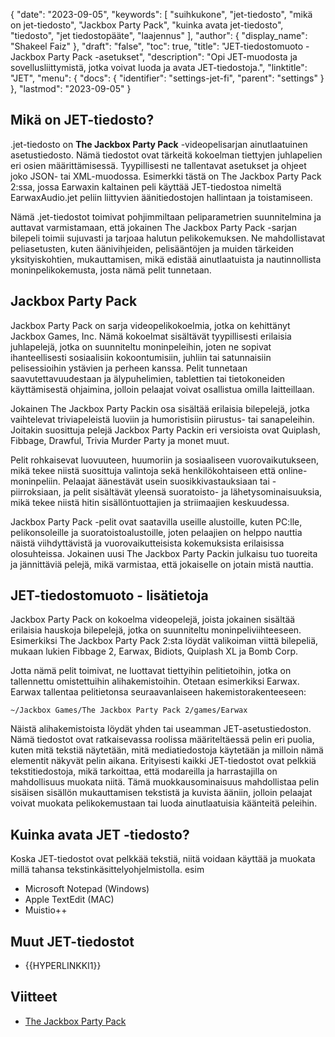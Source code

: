 {
  "date": "2023-09-05",
  "keywords": [
"suihkukone",
"jet-tiedosto",
"mikä on jet-tiedosto",
"Jackbox Party Pack",
"kuinka avata jet-tiedosto",
"tiedosto",
"jet tiedostopääte",
"laajennus"
],
  "author": {
    "display_name": "Shakeel Faiz"
},
  "draft": "false",
  "toc": true,
  "title": "JET-tiedostomuoto - Jackbox Party Pack -asetukset",
  "description": "Opi JET-muodosta ja sovellusliittymistä, jotka voivat luoda ja avata JET-tiedostoja.",
  "linktitle": "JET",
  "menu": {
    "docs": {
      "identifier": "settings-jet-fi",
      "parent": "settings"
}
},
  "lastmod": "2023-09-05"
}

## Mikä on JET-tiedosto?

.jet-tiedosto on **The Jackbox Party Pack** -videopelisarjan ainutlaatuinen asetustiedosto. Nämä tiedostot ovat tärkeitä kokoelman tiettyjen juhlapelien eri osien määrittämisessä. Tyypillisesti ne tallentavat asetukset ja ohjeet joko JSON- tai XML-muodossa. Esimerkki tästä on The Jackbox Party Pack 2:ssa, jossa Earwaxin kaltainen peli käyttää JET-tiedostoa nimeltä EarwaxAudio.jet peliin liittyvien äänitiedostojen hallintaan ja toistamiseen.

Nämä .jet-tiedostot toimivat pohjimmiltaan peliparametrien suunnitelmina ja auttavat varmistamaan, että jokainen The Jackbox Party Pack -sarjan bilepeli toimii sujuvasti ja tarjoaa halutun pelikokemuksen. Ne mahdollistavat peliasetusten, kuten äänivihjeiden, pelisääntöjen ja muiden tärkeiden yksityiskohtien, mukauttamisen, mikä edistää ainutlaatuista ja nautinnollista moninpelikokemusta, josta nämä pelit tunnetaan.

## Jackbox Party Pack

Jackbox Party Pack on sarja videopelikokoelmia, jotka on kehittänyt Jackbox Games, Inc. Nämä kokoelmat sisältävät tyypillisesti erilaisia juhlapelejä, jotka on suunniteltu moninpeleihin, joten ne sopivat ihanteellisesti sosiaalisiin kokoontumisiin, juhliin tai satunnaisiin pelisessioihin ystävien ja perheen kanssa. Pelit tunnetaan saavutettavuudestaan ja älypuhelimien, tablettien tai tietokoneiden käyttämisestä ohjaimina, jolloin pelaajat voivat osallistua omilla laitteillaan.

Jokainen The Jackbox Party Packin osa sisältää erilaisia bilepelejä, jotka vaihtelevat triviapeleistä luoviin ja humoristisiin piirustus- tai sanapeleihin. Joitakin suosittuja pelejä Jackbox Party Packin eri versioista ovat Quiplash, Fibbage, Drawful, Trivia Murder Party ja monet muut.

Pelit rohkaisevat luovuuteen, huumoriin ja sosiaaliseen vuorovaikutukseen, mikä tekee niistä suosittuja valintoja sekä henkilökohtaiseen että online-moninpeliin. Pelaajat äänestävät usein suosikkivastauksiaan tai -piirroksiaan, ja pelit sisältävät yleensä suoratoisto- ja lähetysominaisuuksia, mikä tekee niistä hitin sisällöntuottajien ja striimaajien keskuudessa.

Jackbox Party Pack -pelit ovat saatavilla useille alustoille, kuten PC:lle, pelikonsoleille ja suoratoistoalustoille, joten pelaajien on helppo nauttia näistä viihdyttävistä ja vuorovaikutteisista kokemuksista erilaisissa olosuhteissa. Jokainen uusi The Jackbox Party Packin julkaisu tuo tuoreita ja jännittäviä pelejä, mikä varmistaa, että jokaiselle on jotain mistä nauttia.

## JET-tiedostomuoto - lisätietoja

Jackbox Party Pack on kokoelma videopelejä, joista jokainen sisältää erilaisia hauskoja bilepelejä, jotka on suunniteltu moninpeliviihteeseen. Esimerkiksi The Jackbox Party Pack 2:sta löydät valikoiman viittä bilepeliä, mukaan lukien Fibbage 2, Earwax, Bidiots, Quiplash XL ja Bomb Corp.

Jotta nämä pelit toimivat, ne luottavat tiettyihin pelitietoihin, jotka on tallennettu omistettuihin alihakemistoihin. Otetaan esimerkiksi Earwax. Earwax tallentaa pelitietonsa seuraavanlaiseen hakemistorakenteeseen:

```
~/Jackbox Games/The Jackbox Party Pack 2/games/Earwax
```

Näistä alihakemistoista löydät yhden tai useamman JET-asetustiedoston. Nämä tiedostot ovat ratkaisevassa roolissa määriteltäessä pelin eri puolia, kuten mitä tekstiä näytetään, mitä mediatiedostoja käytetään ja milloin nämä elementit näkyvät pelin aikana. Erityisesti kaikki JET-tiedostot ovat pelkkiä tekstitiedostoja, mikä tarkoittaa, että modareilla ja harrastajilla on mahdollisuus muokata niitä. Tämä muokkausominaisuus mahdollistaa pelin sisäisen sisällön mukauttamisen tekstistä ja kuvista ääniin, jolloin pelaajat voivat muokata pelikokemustaan tai luoda ainutlaatuisia käänteitä peleihin.

## Kuinka avata JET -tiedosto?

Koska JET-tiedostot ovat pelkkää tekstiä, niitä voidaan käyttää ja muokata millä tahansa tekstinkäsittelyohjelmistolla. esim

- Microsoft Notepad (Windows)
- Apple TextEdit (MAC)
- Muistio++

## Muut JET-tiedostot

- {{HYPERLINKKI1}}

## Viitteet
* [The Jackbox Party Pack](https://en.wikipedia.org/wiki/The_Jackbox_Party_Pack)


